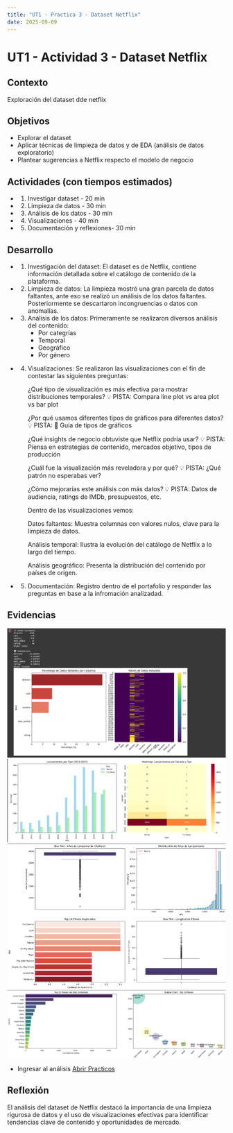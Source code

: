 ```yaml
---
title: "UT1 - Practica 3 - Dataset Netflix"
date: 2025-09-09
---
```


# UT1 - Actividad 3 - Dataset Netflix

## Contexto

Exploración del dataset dde netflix

## Objetivos

- Explorar el dataset
- Aplicar técnicas de limpieza de datos y de EDA (análisis de datos exploratorio)
- Plantear sugerencias a Netflix respecto el modelo de negocio

## Actividades (con tiempos estimados)

- 1. Investigar dataset - 20 min
- 2. Limpieza de datos - 30 min
- 3. Análisis de los datos - 30 min
- 4. Visualizaciones - 40 min
- 5. Documentación y reflexiones- 30 min

## Desarrollo

- 1. Investigación del dataset:
     El dataset es de Netflix, contiene información detallada sobre el catálogo de contenido de la plataforma.

- 2.  Limpieza de datos:
      La limpieza mostró una gran parcela de datos faltantes, ante eso se realizó un análisis de los datos faltantes. Posteriormente se descartaron incongruencias o datos con anomalías.

- 3.  Análisis de los datos:
      Primeramente se realizaron diversos análisis del contenido:
      - Por categrías
      - Temporal
      - Geográfico
      - Por género

- 4. Visualizaciones:
     Se realizaron las visualizaciones con el fin de contestar las siguientes preguntas:

     ¿Qué tipo de visualización es más efectiva para mostrar distribuciones temporales? 💡 PISTA: Compara line plot vs area plot vs bar plot

     ¿Por qué usamos diferentes tipos de gráficos para diferentes datos? 💡 PISTA: 🔗 Guía de tipos de gráficos

     ¿Qué insights de negocio obtuviste que Netflix podría usar? 💡 PISTA: Piensa en estrategias de contenido, mercados objetivo, tipos de producción

     ¿Cuál fue la visualización más reveladora y por qué? 💡 PISTA: ¿Qué patrón no esperabas ver?

     ¿Cómo mejorarías este análisis con más datos? 💡 PISTA: Datos de audiencia, ratings de IMDb, presupuestos, etc.

     Dentro de las visualizaciones vemos:

     Datos faltantes: Muestra columnas con valores nulos, clave para la limpieza de datos.

     Análisis temporal: Ilustra la evolución del catálogo de Netflix a lo largo del tiempo.

     Análisis geográfico: Presenta la distribución del contenido por países de origen.

- 5. Documentación: Registro dentro de el portafolio y responder las preguntas en base a la infromación analizadad.

## Evidencias

![Datos faltantes](../assets/practico2/datosfaltantes.png)
![Análisis Temporal](../assets/practico2/analisisTemporalE2.png)
![Análisis temporal](../assets/practico2/analissiTemporal.png)
![Análisis geográfico](../assets/practico2/analisisGeograficoE2.png)

- Ingresar al análisis [Abrir Practicos](../../Practicos/practico3.ipynb)

## Reflexión

El análisis del dataset de Netflix destacó la importancia de una limpieza rigurosa de datos y el uso de visualizaciones efectivas para identificar tendencias clave de contenido y oportunidades de mercado.
